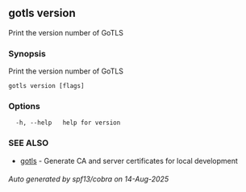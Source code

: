 ## gotls version

Print the version number of GoTLS

### Synopsis

Print the version number of GoTLS

```
gotls version [flags]
```

### Options

```
  -h, --help   help for version
```

### SEE ALSO

* [gotls](gotls.md)	 - Generate CA and server certificates for local development

###### Auto generated by spf13/cobra on 14-Aug-2025

